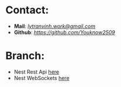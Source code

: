 # Contact:
- **Mail**: *lytranvinh.work@gmail.com*
- **Github**: *https://github.com/Youknow2509*

# Branch:
- Nest Rest Api [here](https://github.com/Youknow2509/Example_BE/tree/nestjs_restApi)
- Nest WebSockets [here]()